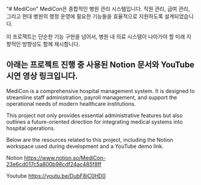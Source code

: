 "# MediCon" 
MediCon은 종합적인 병원 관리 시스템입니다.
직원 관리, 급여 관리, 그리고 현대 병원의 행정 운영에 필요한 기능들을 효율적으로 지원하도록 설계되었습니다.

이 프로젝트는 단순한 기능 구현을 넘어서, 병원 내 의료 시스템이 나아가야 할 미래 지향적인 방향성도 함께 제시합니다.

아래는 프로젝트 진행 중 사용된 Notion 문서와 YouTube 시연 영상 링크입니다.
--------------------------------------------------------------------------------------------------------
MediCon is a comprehensive hospital management system.
It is designed to streamline staff administration, payroll management, and support the operational needs of modern healthcare institutions.

This project not only provides essential administrative features but also outlines a future-oriented direction for integrating medical systems into hospital operations.

Below are the resources related to this project, including the Notion workspace used during development and a YouTube demo link.

Notion
https://www.notion.so/MediCon-23e6cd017c5a800b98cdf24ac485f8ff

Youtube
https://youtu.be/DubF8jC0HD0
